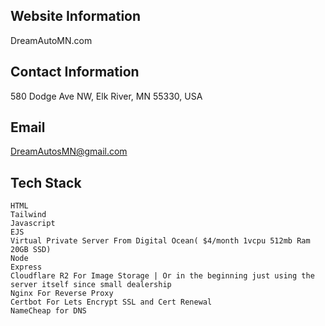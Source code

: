 ## Website Information ##

DreamAutoMN.com

## Contact Information ##
580 Dodge Ave NW, Elk River, MN 55330, USA

## Email ##
DreamAutosMN@gmail.com

## Tech Stack ##
    HTML
    Tailwind
    Javascript
    EJS
    Virtual Private Server From Digital Ocean( $4/month 1vcpu 512mb Ram 20GB SSD)
    Node
    Express
    Cloudflare R2 For Image Storage | Or in the beginning just using the server itself since small dealership
    Nginx For Reverse Proxy
    Certbot For Lets Encrypt SSL and Cert Renewal
    NameCheap for DNS